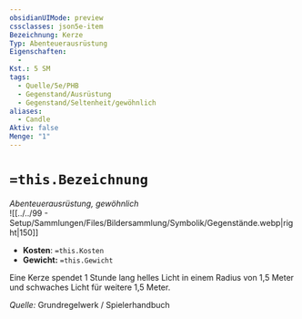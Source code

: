 ```yaml
---
obsidianUIMode: preview
cssclasses: json5e-item
Bezeichnung: Kerze
Typ: Abenteuerausrüstung
Eigenschaften:
  - 
Kst.: 5 SM
tags:
  - Quelle/5e/PHB
  - Gegenstand/Ausrüstung
  - Gegenstand/Seltenheit/gewöhnlich
aliases:
  - Candle
Aktiv: false
Menge: "1"
---
```

# `=this.Bezeichnung`
*Abenteuerausrüstung, gewöhnlich*   
![[../../99 - Setup/Sammlungen/Files/Bildersammlung/Symbolik/Gegenstände.webp|right|150]]

- **Kosten**: `=this.Kosten`
- **Gewicht:** `=this.Gewicht`

Eine Kerze spendet 1 Stunde lang helles Licht in einem Radius von 1,5 Meter und schwaches Licht für weitere 1,5 Meter.

*Quelle:* Grundregelwerk / Spielerhandbuch